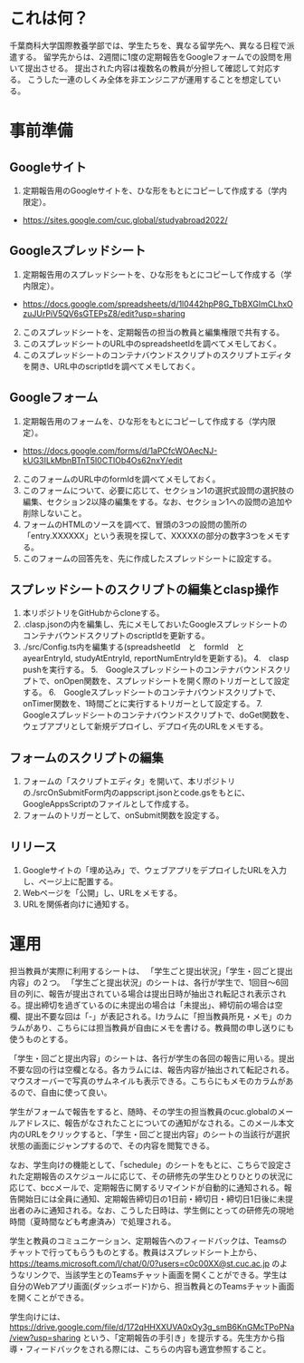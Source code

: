 # これは何？

千葉商科大学国際教養学部では、学生たちを、異なる留学先へ、異なる日程で派遣する。 留学先からは、2週間に1度の定期報告をGoogleフォームでの設問を用いて提出させる。 提出された内容は複数名の教員が分担して確認して対応する。
こうした一連のしくみ全体を非エンジニアが運用することを想定している。

# 事前準備

## Googleサイト

1. 定期報告用のGoogleサイトを、ひな形をもとにコピーして作成する（学内限定）。
  * https://sites.google.com/cuc.global/studyabroad2022/

## Googleスプレッドシート

1. 定期報告用のスプレッドシートを、ひな形をもとにコピーして作成する（学内限定）。
  * https://docs.google.com/spreadsheets/d/1l0442hpP8G_TbBXGImCLhxOzuJUrPiV5QV6sGTEPsZ8/edit?usp=sharing
2. このスプレッドシートを、定期報告の担当の教員と編集権限で共有する。
3. このスプレッドシートのURL中のspreadsheetIdを調べてメモしておく。
4. このスプレッドシートのコンテナバウンドスクリプトのスクリプトエディタを開き、URL中のscriptIdを調べてメモしておく。

## Googleフォーム

1. 定期報告用のフォームを、ひな形をもとにコピーして作成する（学内限定）。
  * https://docs.google.com/forms/d/1aPCfcWOAecNJ-kUG3ILkMbnBTnT5I0CTIOb4Os62nxY/edit
2. このフォームのURL中のformIdを調べてメモしておく。
3. このフォームについて、必要に応じて、セクション1の選択式設問の選択肢の編集、セクション2以降の編集をする。なお、セクション1への設問の追加や削除しないこと。
4. フォームのHTMLのソースを調べて、冒頭の3つの設問の箇所の「entry.XXXXXX」という表現を探して、XXXXXの部分の数字3つをメモする。
5. このフォームの回答先を、先に作成したスプレッドシートに設定する。

## スプレッドシートのスクリプトの編集とclasp操作

1. 本リポジトリをGitHubからcloneする。
2. .clasp.jsonの内を編集し、先にメモしておいたGoogleスプレッドシートのコンテナバウンドスクリプトのscriptIdを更新する。
3. ./src/Config.ts内を編集する(spreadsheetId　と　formId　と ayearEntryId, studyAtEntryId, reportNumEntryIdを更新する)。
4.　clasp pushを実行する。
5.　Googleスプレッドシートのコンテナバウンドスクリプトで、onOpen関数を、スプレッドシートを開く際のトリガーとして設定する。
6.　Googleスプレッドシートのコンテナバウンドスクリプトで、onTimer関数を、1時間ごとに実行するトリガーとして設定する。
7.　Googleスプレッドシートのコンテナバウンドスクリプトで、doGet関数を、ウェブアプリとして新規デプロイし、デプロイ先のURLをメモする。

## フォームのスクリプトの編集

1. フォームの「スクリプトエディタ」を開いて、本リポジトリの./srcOnSubmitForm内のappscript.jsonとcode.gsをもとに、GoogleAppsScriptのファイルとして作成する。
2. フォームのトリガーとして、onSubmit関数を設定する。

## リリース

1. Googleサイトの「埋め込み」で、ウェブアプリをデプロイしたURLを入力し、ページ上に配置する。
2. Webページを「公開」し、URLをメモする。
3. URLを関係者向けに通知する。

# 運用

担当教員が実際に利用するシートは、 「学生ごと提出状況」「学生・回ごと提出内容」の２つ。
「学生ごと提出状況」のシートは、各行が学生で、1回目〜6回目の列に、報告が提出されている場合は提出日時が抽出され転記され表示される。提出締切を過ぎているのに未提出の場合は「未提出」、締切前の場合は空欄、提出不要な回は「-」が表記される。Iカラムに「担当教員所見・メモ」のカラムがあり、こちらには担当教員が自由にメモを書ける。教員間の申し送りにも使うものとする。

「学生・回ごと提出内容」のシートは、各行が学生の各回の報告に用いる。提出不要な回の行は空欄となる。各カラムには、報告内容が抽出されて転記される。マウスオーバーで写真のサムネイルも表示できる。こちらにもメモのカラムがあるので、自由に使って良い。

学生がフォームで報告をすると、随時、その学生の担当教員のcuc.globalのメールアドレスに、報告がなされたことについての通知がなされる。このメール本文内のURLをクリックすると、「学生・回ごと提出内容」のシートの当該行が選択状態の画面にジャンプするので、その内容を閲覧できる。

なお、学生向けの機能として、「schedule」のシートをもとに、こちらで設定された定期報告のスケジュールに応じて、その研修先の学生ひとりひとりの状況に応じて、bccメールで、定期報告に関するリマインドが自動的に通知される。報告開始日には全員に通知、定期報告締切日の1日前・締切日・締切日1日後に未提出者のみに通知される。なお、こうした日時は、学生側にとっての研修先の現地時間（夏時間なども考慮済み）で処理される。

学生と教員のコミュニケーション、定期報告へのフィードバックは、Teamsのチャットで行ってもらうものとする。教員はスプレッドシート上から、https://teams.microsoft.com/l/chat/0/0?users=c0c00XX@st.cuc.ac.jp
のようなリンクで、当該学生とのTeamsチャット画面を開くことができる。学生は自分のWebアプリ画面(ダッシュボード)から、担当教員とのTeamsチャット画面を開くことができる。

学生向けには、https://drive.google.com/file/d/172qHHXXUVA0xOy3g_smB6KnGMcTPoPNa/view?usp=sharing
という、「定期報告の手引き」を提示する。先生方から指導・フィードバックをされる際には、こちらの内容も適宜参照すること。
